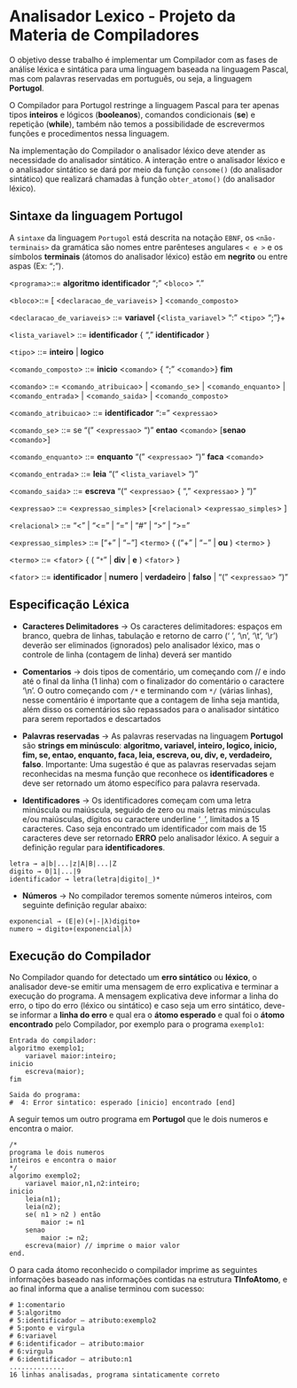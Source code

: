 # Analisador Lexico - Projeto da Materia de Compiladores

O objetivo desse trabalho é implementar um Compilador com as fases de análise léxica e sintática para uma linguagem baseada na linguagem Pascal, mas com palavras reservadas em português, ou seja, a linguagem **Portugol**.

O Compilador para Portugol restringe a linguagem Pascal para ter apenas tipos **inteiros** e lógicos (**booleanos**), comandos condicionais (**se**) e repetição (**while**), também não temos a possibilidade de escrevermos funções e procedimentos nessa linguagem.

Na implementação do Compilador o analisador léxico deve atender as necessidade do analisador sintático. A interação entre o analisador léxico e o analisador sintático se dará por meio da função `consome()` (do analisador sintático) que realizará chamadas à função `obter_atomo()` (do analisador léxico).

## Sintaxe da linguagem Portugol

A `sintaxe` da linguagem `Portugol` está descrita na notação `EBNF`, os `<não-terminais>` da gramática são nomes entre parênteses angulares `< e >` e os símbolos **terminais** (átomos do analisador léxico) estão em **negrito** ou entre aspas (Ex: “;”).


<`programa`>::= **algoritmo** **identificador** “;” <`bloco`> “.”

<`bloco`>::= [ <`declaracao_de_variaveis`> ] <`comando_composto`>

<`declaracao_de_variaveis`> ::= **variavel** {<`lista_variavel`> “:” <`tipo`> “;”}+

<`lista_variavel`> ::= **identificador** { “,” **identificador** }

<`tipo`> ::= **inteiro** | **logico**

<`comando_composto`> ::= **inicio** <`comando`> { “;” <`comando`>} **fim**

<`comando`> ::= <`comando_atribuicao`> | <`comando_se`> | <`comando_enquanto`> | <`comando_entrada`> | <`comando_saida`> | <`comando_composto`>

<`comando_atribuicao`> ::= **identificador** “:=” <`expressao`>

<`comando_se`> ::= se “(” <`expressao`> “)” **entao** <`comando`> [**senao** <`comando`>]

<`comando_enquanto`> ::= **enquanto** “(” <`expressao`> “)” **faca** <`comando`>

<`comando_entrada`> ::= **leia** “(“ <`lista_variavel`> “)”

<`comando_saida`> ::= **escreva** “(“ <`expressao`> { “,” <`expressao`> } “)”

<`expressao`> ::= <`expressao_simples`> [<`relacional`> <`expressao_simples`> ]

<`relacional`> ::= “<” | “<=” | “=” | “#” | “>” | “>=”

<`expressao_simples`> ::= [“+” | “−”] <`termo`> { (“+” | “−” | **ou** ) <`termo`> }

<`termo`> ::= <`fator`> { ( “`*`” | **div** | **e** ) <`fator`> }

<`fator`> ::= **identificador** | **numero** | **verdadeiro** | **falso** | “(” <`expressao`> “)”

## Especificação Léxica

* **Caracteres Delimitadores** -> Os caracteres delimitadores: espaços em branco, quebra de linhas, tabulação e retorno de carro (‘ ’, ‘\n’, ‘\t’, ‘\r’) deverão ser eliminados (ignorados) pelo analisador léxico, mas o controle de linha (contagem de linha) deverá ser mantido

* **Comentarios** -> dois tipos de comentário, um começando com // e indo até o final da linha (1 linha) com o finalizador do comentário o caractere ‘\n’. O outro começando com `/*` e terminando com `*/` (várias linhas), nesse comentário é importante que a contagem de linha seja mantida, além disso os comentários são repassados para o analisador sintático para serem reportados e descartados

* **Palavras reservadas** -> As palavras reservadas na linguagem **Portugol** são **strings em minúsculo**: **algoritmo, variavel, inteiro, logico, inicio, fim, se, entao, enquanto, faca, leia, escreva, ou, div, e, verdadeiro, falso**. Importante: Uma sugestão é que as palavras reservadas sejam reconhecidas na mesma função que reconhece os **identificadores** e deve ser retornado um átomo específico para palavra reservada.

* **Identificadores** -> Os identificadores começam com uma letra minúscula ou maiúscula, seguido de zero ou mais letras minúsculas e/ou maiúsculas, dígitos ou caractere underline ‘`_`’, limitados a 15 caracteres. Caso seja encontrado um identificador com mais de 15 caracteres deve ser retornado **ERRO** pelo analisador léxico. A seguir a definição regular para **identificadores**.
```
letra → a|b|...|z|A|B|...|Z
digito → 0|1|...|9
identificador → letra(letra|digito|_)*
```

* **Números** -> No compilador teremos somente números inteiros, com seguinte definição regular abaixo:
```
exponencial → (E|e)(+|-|λ)digito+
numero → digito+(exponencial|λ)
```

## Execução do Compilador

No Compilador quando for detectado um **erro sintático** ou **léxico**, o analisador deve-se emitir uma mensagem de erro explicativa e terminar a execução do programa. A mensagem explicativa deve informar a linha do erro, o tipo do erro (léxico ou sintático) e caso seja um erro sintático, deve-se informar a **linha do erro** e qual era o **átomo esperado** e qual foi o **átomo encontrado** pelo Compilador, por exemplo para o programa `exemplo1`:

```
Entrada do compilador:
algoritmo exemplo1;
    variavel maior:inteiro;
inicio
    escreva(maior);
fim
```

```
Saida do programa:
#  4: Error sintatico: esperado [inicio] encontrado [end]
```

A seguir temos um outro programa em **Portugol** que le dois numeros e encontra o maior.
```
/*
programa le dois numeros
inteiros e encontra o maior
*/
algorimo exemplo2;
    variavel maior,n1,n2:inteiro;
inicio
    leia(n1);
    leia(n2);
    se( n1 > n2 ) então
        maior := n1
    senao
        maior := n2;
    escreva(maior) // imprime o maior valor
end.
```

O para cada átomo reconhecido o compilador imprime as seguintes informações baseado nas informações contidas na estrutura **TInfoAtomo**, e ao final informa que a analise terminou com sucesso:

```
# 1:comentario
# 5:algoritmo
# 5:identificador – atributo:exemplo2
# 5:ponto e virgula
# 6:variavel
# 6:identificador – atributo:maior
# 6:virgula
# 6:identificador – atributo:n1
..............
16 linhas analisadas, programa sintaticamente correto
```
